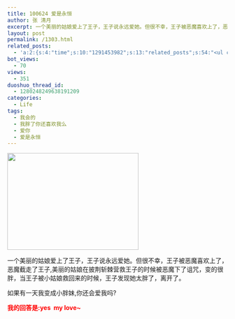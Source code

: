 ```yaml
---
title: 100624 爱是永恒
author: 张 清月
excerpt: 一个美丽的姑娘爱上了王子，王子说永远爱她。但很不幸，王子被恶魔喜欢上了，恶魔截走了王子,美丽的姑娘在披荆斩棘营救王子的时候被恶魔下了诅咒，变的很胖，当王子被小姑娘救回来的时候，王子发现她太胖了，离开了。
layout: post
permalink: /1303.html
related_posts:
  - 'a:2:{s:4:"time";s:10:"1291453982";s:13:"related_posts";s:54:"<ul class="related_post"><li>No Related Post</li></ul>";}'
bot_views:
  - 70
views:
  - 351
duoshuo_thread_id:
  - 1280248249638191209
categories:
  - Life
tags:
  - 我会的
  - 我胖了你还喜欢我么
  - 爱你
  - 爱是永恒
---
```

[<img class="aligncenter size-medium wp-image-1306" title="33" src="http://www.80aj.com/wp-content/uploads/2010/06/33-300x222.jpg" alt="" width="300" height="222" />][1]

一个美丽的姑娘爱上了王子，王子说永远爱她。但很不幸，王子被恶魔喜欢上了，恶魔截走了王子,美丽的姑娘在披荆斩棘营救王子的时候被恶魔下了诅咒，变的很胖，当王子被小姑娘救回来的时候，王子发现她太胖了，离开了。

如果有一天我变成小胖妹,你还会爱我吗?

**<span style="color: #ff0000;">我的回答是:yes  my love~</span>**

 [1]: http://www.80aj.com/wp-content/uploads/2010/06/33.jpg